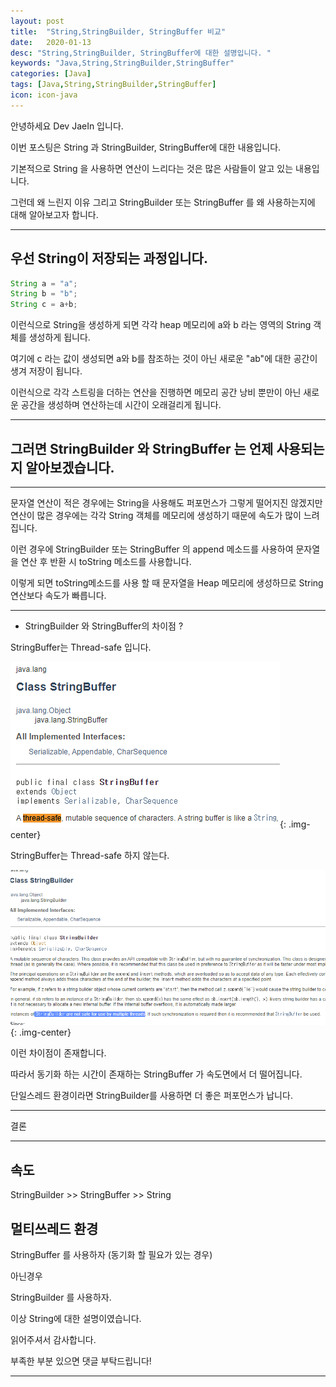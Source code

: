 ```yaml
---
layout: post
title:  "String,StringBuilder, StringBuffer 비교"
date:   2020-01-13
desc: "String,StringBuilder, StringBuffer에 대한 설명입니다. "
keywords: "Java,String,StringBuilder,StringBuffer"
categories: [Java]
tags: [Java,String,StringBuilder,StringBuffer]
icon: icon-java
---
```


안녕하세요 Dev JaeIn 입니다.

이번 포스팅은 String 과 StringBuilder, StringBuffer에 대한 내용입니다.

기본적으로 String 을 사용하면 연산이 느리다는 것은 많은 사람들이 알고 있는 내용입니다.

그런데 왜 느린지 이유 그리고 StringBuilder 또는 StringBuffer 를 왜 사용하는지에 대해 알아보고자 합니다.

***

## 우선 String이 저장되는 과정입니다.

```java
String a = "a";
String b = "b";
String c = a+b;
```

이런식으로 String을 생성하게 되면 각각 heap 메모리에 a와 b 라는 영역의 String 객체를 생성하게 됩니다. 

여기에 c 라는 값이 생성되면 a와 b를 참조하는 것이 아닌 새로운 "ab"에 대한 공간이 생겨 저장이 됩니다.

이런식으로 각각 스트링을 더하는 연산을 진행하면 메모리 공간 낭비 뿐만이 아닌 새로운 공간을 생성하며 연산하는데 시간이 오래걸리게 됩니다. 

***

## 그러면 StringBuilder 와 StringBuffer 는 언제 사용되는지 알아보겠습니다.

*** 

문자열 연산이 적은 경우에는 String을 사용해도 퍼포먼스가 그렇게 떨어지진 않겠지만 연산이 많은 경우에는 각각 String 객체를 메모리에 생성하기 때문에 속도가 많이 느려집니다.

이런 경우에 StringBuilder 또는 StringBuffer 의 append 메소드를 사용하여 문자열을 연산 후 반환 시 toString 메소드를 사용합니다.

이렇게 되면 toString메소드를 사용 할 때 문자열을 Heap 메모리에 생성하므로 String 연산보다 속도가 빠릅니다.

*** 

* StringBuilder 와 StringBuffer의 차이점 ? 

StringBuffer는 Thread-safe 입니다.

![](/assets/img/blog/2020-01-13-String%20Builder%20Buffer/2020-01-13-22-36-25.png){: .img-center}

StringBuffer는 Thread-safe 하지 않는다.

![](/assets/img/blog/2020-01-13-String%20Builder%20Buffer/2020-01-13-22-38-08.png){: .img-center}

이런 차이점이 존재합니다. 

따라서 동기화 하는 시간이 존재하는 StringBuffer 가 속도면에서 더 떨어집니다.

단일스레드 환경이라면 StringBuilder를 사용하면 더 좋은 퍼포먼스가 납니다.


***

결론

***

## 속도

StringBuilder >> StringBuffer >> String

## 멀티쓰레드 환경

StringBuffer 를 사용하자 (동기화 할 필요가 있는 경우)

아닌경우

StringBuilder 를 사용하자. 

이상 String에 대한 설명이였습니다.

읽어주셔서 감사합니다.

부족한 부분 있으면 댓글 부탁드립니다!

***

